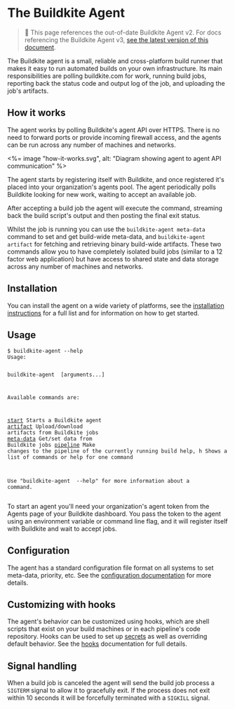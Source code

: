# The Buildkite Agent

> 🚧 This page references the out-of-date Buildkite Agent v2.
> For docs referencing the Buildkite Agent v3, <a href="/docs/agent/v3">see the latest version of this document</a>.

<!--alex ignore easy-->

The Buildkite agent is a small, reliable and cross-platform build runner that makes it easy to run automated builds on your own infrastructure. Its main responsibilities are polling buildkite.com for work, running build jobs, reporting back the status code and output log of the job, and uploading the job's artifacts.

## How it works

The agent works by polling Buildkite's agent API over HTTPS. There is no need to forward ports or provide incoming firewall access, and the agents can be run across any number of machines and networks.

<%= image "how-it-works.svg", alt: "Diagram showing agent to agent API communication" %>

The agent starts by registering itself with Buildkite, and once registered it's placed into your organization's agents pool. The agent periodically polls Buildkite looking for new work, waiting to accept an available job.

After accepting a build job the agent will execute the command, streaming back the build script's output and then posting the final exit status.

Whilst the job is running you can use the `buildkite-agent meta-data` command to set and get build-wide meta-data, and `buildkite-agent artifact` for fetching and retrieving binary build-wide artifacts. These two commands allow you to have completely isolated build jobs (similar to a 12 factor web application) but have access to shared state and data storage across any number of machines and networks.

## Installation

You can install the agent on a wide variety of platforms, see the [installation instructions](/docs/agent/v2/installation) for a full list and for information on how to get started.

## Usage

<div class="highlight">
  <pre class="highlight shell"><code>$ buildkite-agent --help
Usage:

buildkite-agent <command> [arguments...]

Available commands are:

<a href="/docs/agent/v2/cli-start">start</a> Starts a Buildkite agent
<a href="/docs/agent/v2/cli-artifact">artifact</a> Upload/download artifacts from Buildkite jobs
<a href="/docs/agent/v2/cli-meta-data">meta-data</a> Get/set data from Buildkite jobs
<a href="/docs/agent/v3/cli-pipeline">pipeline</a> Make changes to the pipeline of the currently running build
help, h Shows a list of commands or help for one command

Use "buildkite-agent <command> --help" for more information about a command.
</code></pre></div>

To start an agent you'll need your organization's agent token from the Agents page of your Buildkite dashboard. You pass the token to the agent using an environment variable or command line flag, and it will register itself with Buildkite and wait to accept jobs.

## Configuration

The agent has a standard configuration file format on all systems to set meta-data, priority, etc. See the [configuration documentation](/docs/agent/v2/configuration) for more details.

## Customizing with hooks

The agent's behavior can be customized using hooks, which are shell scripts that exist on your build machines or in each pipeline's code repository. Hooks can be used to set up [secrets](/docs/pipelines/secrets) as well as overriding default behavior. See the [hooks](/docs/agent/v2/hooks) documentation for full details.

## Signal handling

When a build job is canceled the agent will send the build job process a `SIGTERM` signal to allow it to gracefully exit. If the process does not exit within 10 seconds it will be forcefully terminated with a `SIGKILL` signal.
